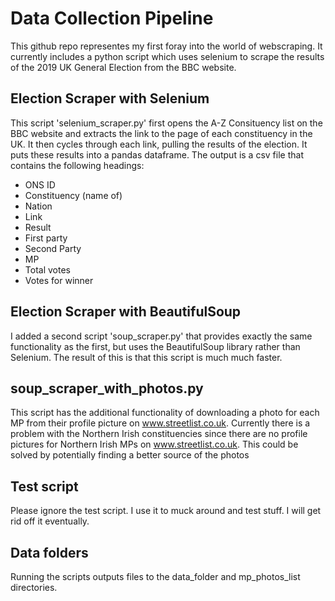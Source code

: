 # Data Collection Pipeline

This github repo representes my first foray into the world of webscraping. It currently includes a python script which uses selenium to scrape the results of the 2019 UK General Election from the BBC website.

## Election Scraper with Selenium
This script 'selenium_scraper.py' first opens the A-Z Consituency list on the BBC website and extracts the link to the page of each constituency in the UK. It then cycles through each link, pulling the results of the election. It puts these results into a pandas dataframe.
The output is a csv file that contains the following headings:
- ONS ID
- Constituency (name of)
- Nation
- Link
- Result
- First party
- Second Party
- MP
- Total votes
- Votes for winner

## Election Scraper with BeautifulSoup
I added a second script 'soup_scraper.py' that provides exactly the same functionality as the first, but uses the BeautifulSoup library rather than Selenium. The result of this is that this script is much much faster.

## soup_scraper_with_photos.py
This script has the additional functionality of downloading a photo for each MP from their profile picture on www.streetlist.co.uk. Currently there is a problem with the Northern Irish constituencies since there are no profile pictures for Northern Irish MPs on www.streetlist.co.uk. This could be solved by potentially finding a better source of the photos

## Test script
Please ignore the test script. I use it to muck around and test stuff. I will get rid off it eventually.

## Data folders
Running the scripts outputs files to the data_folder and mp_photos_list directories.